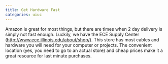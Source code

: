 ```yaml
---
title: Get Hardware Fast
categories: uiuc
---
```


Amazon is great for most things, but there are times when 2 
day delivery is simply not fast enough. Luckily, we have the 
ECE Supply Center (http://www.ece.illinois.edu/about/shop/). 
This store has most cables and hardware you will need for your 
computer or projects. The convenient location (yes, you need to 
go to an actual store) and cheap prices make it a great resource for last minute purchases.
